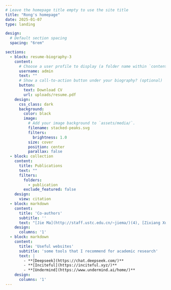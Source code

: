 ```yaml
---
# Leave the homepage title empty to use the site title
title: "Rong's homepage"
date: 2025-01-07
type: landing

design:
  # Default section spacing
  spacing: "6rem"

sections:
  - block: resume-biography-3
    content:
      # Choose a user profile to display (a folder name within `content/authors/`)
      username: admin
      text: ""
      # Show a call-to-action button under your biography? (optional)
      button:
        text: Download CV
        url: uploads/resume.pdf
    design:
      css_class: dark
      background:
        color: black
        image:
          # Add your image background to `assets/media/`.
          filename: stacked-peaks.svg
          filters:
            brightness: 1.0
          size: cover
          position: center
          parallax: false
  - block: collection
    content:
      title: Publications
      text: ""
      filters:
        folders:
          - publication
        exclude_featured: false
    design:
      view: citation
  - block: markdown
    content:
      title: 'Co-authors'
      subtitle: ''
      text: "[Jie Ma](http://staff.ustc.edu.cn/~jiema/)(4), [Zixiang Xu](https://www.ibs.re.kr/ecopro/zixiangxu/)(4), [Xinqi Huang](https://huangxinqi314.github.io/hxq-website/experience/)(2), Mingze Li(2), Wenchong Chen(1), Xinbu Cheng(1), Guorong Gao(1), [Hong Liu](https://www.ibs.re.kr/ecopro/hongliu/)(1), Yuzhen Qi(1), [Tuan Tran](https://tuaentran.wixsite.com/homepage)(1)."
    design:
      columns: '1'
  - block: markdown
    content:
      title: 'Useful websites'
      subtitle: 'some tools that I recommend for academic research'
      text: |
        - **[Deepseek](https://chat.deepseek.com/)**  
        - **[Inciteful](https://inciteful.xyz/)**  
        - **[Undermind](https://www.undermind.ai/home/)**  
    design:
      columns: '1'
---
```

